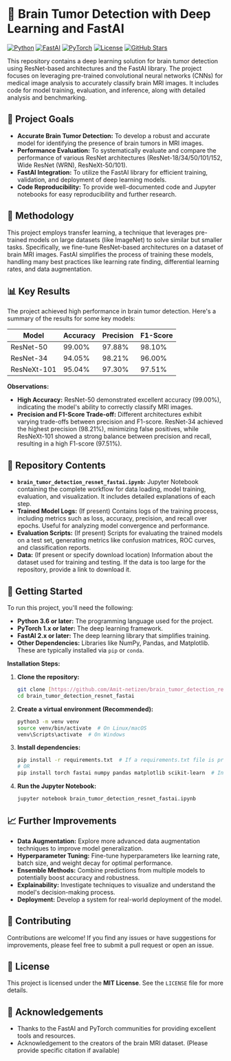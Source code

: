 # 🧠 Brain Tumor Detection with Deep Learning and FastAI

[![Python](https://img.shields.io/badge/Python-3.10-blue.svg)](https://www.python.org/)
[![FastAI](https://img.shields.io/badge/FastAI-2.x-green)](https://docs.fast.ai/)
[![PyTorch](https://img.shields.io/badge/PyTorch-1.x-orange?style=flat&logo=pytorch)](https://pytorch.org/)
[![License](https://img.shields.io/badge/License-MIT-yellow.svg)](https://opensource.org/licenses/MIT)
[![GitHub Stars](https://img.shields.io/github/stars/Amit-netizen/brain_tumor_detection_resnet_fastai?style=social)](https://github.com/Amit-netizen/brain_tumor_detection_resnet_fastai)

This repository contains a deep learning solution for brain tumor detection using ResNet-based architectures and the FastAI library. The project focuses on leveraging pre-trained convolutional neural networks (CNNs) for medical image analysis to accurately classify brain MRI images. It includes code for model training, evaluation, and inference, along with detailed analysis and benchmarking.

## 🎯 Project Goals

* **Accurate Brain Tumor Detection:** To develop a robust and accurate model for identifying the presence of brain tumors in MRI images.
* **Performance Evaluation:** To systematically evaluate and compare the performance of various ResNet architectures (ResNet-18/34/50/101/152, Wide ResNet (WRN), ResNeXt-50/101).
* **FastAI Integration:** To utilize the FastAI library for efficient training, validation, and deployment of deep learning models.
* **Code Reproducibility:** To provide well-documented code and Jupyter notebooks for easy reproducibility and further research.

## 🔬 Methodology

This project employs transfer learning, a technique that leverages pre-trained models on large datasets (like ImageNet) to solve similar but smaller tasks.  Specifically, we fine-tune ResNet-based architectures on a dataset of brain MRI images. FastAI simplifies the process of training these models, handling many best practices like learning rate finding, differential learning rates, and data augmentation.

## 📊 Key Results

The project achieved high performance in brain tumor detection. Here's a summary of the results for some key models:

| Model         | Accuracy | Precision | F1-Score |
|---------------|----------|-----------|----------|
| ResNet-50     | 99.00%   | 97.88%    | 98.10%   |
| ResNet-34     | 94.05%   | 98.21%    | 96.00%   |
| ResNeXt-101   | 95.04%   | 97.30%    | 97.51%   |

**Observations:**

* **High Accuracy:** ResNet-50 demonstrated excellent accuracy (99.00%), indicating the model's ability to correctly classify MRI images.
* **Precision and F1-Score Trade-off:** Different architectures exhibit varying trade-offs between precision and F1-score. ResNet-34 achieved the highest precision (98.21%), minimizing false positives, while ResNeXt-101 showed a strong balance between precision and recall, resulting in a high F1-score (97.51%).

## 📁 Repository Contents

* **`brain_tumor_detection_resnet_fastai.ipynb`:** Jupyter Notebook containing the complete workflow for data loading, model training, evaluation, and visualization. It includes detailed explanations of each step.
* **Trained Model Logs:** (If present) Contains logs of the training process, including metrics such as loss, accuracy, precision, and recall over epochs.  Useful for analyzing model convergence and performance.
* **Evaluation Scripts:** (If present) Scripts for evaluating the trained models on a test set, generating metrics like confusion matrices, ROC curves, and classification reports.
* **Data:** (If present or specify download location) Information about the dataset used for training and testing.  If the data is too large for the repository, provide a link to download it.

## 🚀 Getting Started

To run this project, you'll need the following:

* **Python 3.6 or later:** The programming language used for the project.
* **PyTorch 1.x or later:** The deep learning framework.
* **FastAI 2.x or later:** The deep learning library that simplifies training.
* **Other Dependencies:** Libraries like NumPy, Pandas, and Matplotlib.  These are typically installed via `pip` or `conda`.

**Installation Steps:**

1.  **Clone the repository:**
    ```bash
    git clone [https://github.com/Amit-netizen/brain_tumor_detection_resnet_fastai.git](https://github.com/Amit-netizen/brain_tumor_detection_resnet_fastai.git)
    cd brain_tumor_detection_resnet_fastai
    ```

2.  **Create a virtual environment (Recommended):**
    ```bash
    python3 -m venv venv
    source venv/bin/activate  # On Linux/macOS
    venv\Scripts\activate  # On Windows
    ```

3.  **Install dependencies:**
    ```bash
    pip install -r requirements.txt  # If a requirements.txt file is provided
    # OR
    pip install torch fastai numpy pandas matplotlib scikit-learn  # Install individually
    ```

4.  **Run the Jupyter Notebook:**
    ```bash
    jupyter notebook brain_tumor_detection_resnet_fastai.ipynb
    ```

## 📈 Further Improvements

* **Data Augmentation:** Explore more advanced data augmentation techniques to improve model generalization.
* **Hyperparameter Tuning:** Fine-tune hyperparameters like learning rate, batch size, and weight decay for optimal performance.
* **Ensemble Methods:** Combine predictions from multiple models to potentially boost accuracy and robustness.
* **Explainability:** Investigate techniques to visualize and understand the model's decision-making process.
* **Deployment:** Develop a system for real-world deployment of the model.

## 🤝 Contributing

Contributions are welcome! If you find any issues or have suggestions for improvements, please feel free to submit a pull request or open an issue.

## 📄 License

This project is licensed under the **MIT License**. See the `LICENSE` file for more details.

## 🙏 Acknowledgements

* Thanks to the FastAI and PyTorch communities for providing excellent tools and resources.
* Acknowledgement to the creators of the brain MRI dataset.  (Please provide specific citation if available)
